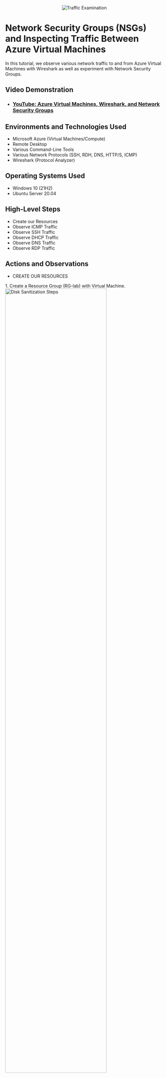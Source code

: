 <p align="center">
<img src="https://i.imgur.com/Ua7udoS.png" alt="Traffic Examination"/>
</p>

<h1>Network Security Groups (NSGs) and Inspecting Traffic Between Azure Virtual Machines</h1>
In this tutorial, we observe various network traffic to and from Azure Virtual Machines with Wireshark as well as experiment with Network Security Groups. <br />


<h2>Video Demonstration</h2>

- ### [YouTube: Azure Virtual Machines, Wireshark, and Network Security Groups](https://www.youtube.com)

<h2>Environments and Technologies Used</h2>

- Microsoft Azure (Virtual Machines/Compute)
- Remote Desktop
- Various Command-Line Tools
- Various Network Protocols (SSH, RDH, DNS, HTTP/S, ICMP)
- Wireshark (Protocol Analyzer)

<h2>Operating Systems Used </h2>

- Windows 10 (21H2)
- Ubuntu Server 20.04

<h2>High-Level Steps</h2>

- Create our Resources
- Observe ICMP Traffic
- Observe SSH Traffic
- Observe DHCP Traffic
- Observe DNS Traffic
- Observe RDP Traffic

<h2>Actions and Observations</h2>

- CREATE OUR RESOURCES
</p>
1. Create a Resource Group (RG-lab) with Virtual Machine.  
<img src="https://i.imgur.com/Ggj0Tjw.png" height="80%" width="80%" alt="Disk Sanitization Steps"/>
</p>
     a. Windows 10 Virtual Machine (VM1).
<img src="https://i.imgur.com/EU0Z4O5.png" height="80%" width="80%" alt="Disk Sanitization Steps"/>
</p>
     b. Linux (Ubuntu) Virtual Machine (VM2).
<img src="https://i.imgur.com/HIHuJei.png" height="80%" width="80%" alt="Disk Sanitization Steps"/>
</p>
<br />
- OBSERVE ICMP TRAFFIC
</p>
2. Use Remote Desktop to connect to your Windows 10 Virtual Machine (VM1).
<img src="https://i.imgur.com/pSzySuB.png" height="40%" width="40%" alt="Disk Sanitization Steps"/>
</p>
3. Download and Install Wireshark within your Windows 10 Virtual Machine (VM1).
<img src="https://i.imgur.com/pdfHHhw.png" height="40%" width="40%" alt="Disk Sanitization Steps"/>
<img src="https://i.imgur.com/FWev1dQ.png" height="40%" width="40%" alt="Disk Sanitization Steps"/>
</p>
4. Open Wireshark and filter for ICMP traffic only.
</p>
a. Open Wireshark.
<img src="https://i.imgur.com/PcoZbF3.png" height="40%" width="40%" alt="Disk Sanitization Steps"/>
<img src="https://i.imgur.com/e6KyYEM.png" height="80%" width="80%" alt="Disk Sanitization Steps"/>
<img src="https://i.imgur.com/ZMX0Yhe.png" height="80%" width="80%" alt="Disk Sanitization Steps"/>
</p>
b. Filter ICMP.
<img src="https://i.imgur.com/bmqTBjI.png" height="80%" width="80%" alt="Disk Sanitization Steps"/>
</p>
5. Open command line or Powershell and attempt to ping the private IP address (10.0.0.5) of the Linux (Ubuntu) Virtual Machine (VM2).
<img src="https://i.imgur.com/JSrpANx.png" height="50%" width="50%" alt="Disk Sanitization Steps"/>
</p>
a. Observe ping request and replies within Wireshark.
<img src="https://i.imgur.com/V5A60gO.png" height="80%" width="80%" alt="Disk Sanitization Steps"/>
</p>
6. On the command line or Powershell, attempt to ping a public website (such as www.google.com) and observe the traffic in Wireshark.
<img src="https://i.imgur.com/nc8VjtO.png" height="50%" width="50%" alt="Disk Sanitization Steps"/>
<img src="https://i.imgur.com/ZnTbWPV.png" height="80%" width="80%" alt="Disk Sanitization Steps"/>
</p>
7. Initiate a perpetual/non-stop ping from Windows 10 Virtual Machine (VM1) to Linux (Ubuntu) Virtual Machine (VM2) on the command line or Powershell.
<img src="https://i.imgur.com/8So7mgL.png" height="50%" width="50%" alt="Disk Sanitization Steps"/>
<img src="https://i.imgur.com/nWphlWK.png" height="80%" width="80%" alt="Disk Sanitization Steps"/>
</p>
a. Open the Network Security Group in the Linux (Ubuntu) Virtual Machine (VM2) and disable incoming (inbound) ICMP traffic.
<img src="https://i.imgur.com/JnaataW.png" height="80%" width="80%" alt="Disk Sanitization Steps"/>
<img src="https://i.imgur.com/TQewARH.png" height="80%" width="80%" alt="Disk Sanitization Steps"/>
</p>
b. Back in the Windows 10 Virtual Machine (VM1), observe the ICMP traffic in Wireshark and the command line Ping activity.
<img src="https://i.imgur.com/TKhnZQy.png" height="80%" width="80%" alt="Disk Sanitization Steps"/>
<img src="https://i.imgur.com/4ur53iV.png" height="50%" width="50%" alt="Disk Sanitization Steps"/>
</p>
c. Re-enable ICMP traffic for the Network Security Group in the Linux (Ubuntu) Virtual Machine (VM2). 
<img src="https://i.imgur.com/qHvulmL.png" height="80%" width="80%" alt="Disk Sanitization Steps"/>
<img src="https://i.imgur.com/09FPvDF.png" height="80%" width="80%" alt="Disk Sanitization Steps"/>
</p>
d. Back in the Windows 10 Virtual Machine (VM1), observe the ICMP traffic in Wireshark and the command line Ping activity (should start working).
<img src="https://i.imgur.com/KGgbKB3.png" height="50%" width="50%" alt="Disk Sanitization Steps"/>
<img src="https://i.imgur.com/AHScBgS.png" height="80%" width="80%" alt="Disk Sanitization Steps"/>
</p>
e. Stop the Ping activity with the command (Ctrl+C).
</p>
<br />
- OBSERVE SSH TRAFFIC
</p>
8. Back in Wireshark, filter for SSH traffic only
<img src="https://i.imgur.com/CcAzXaH.png" height="80%" width="80%" alt="Disk Sanitization Steps"/>
</p>
9. From the Windows 10 Virtual Machine (VM1), "SSH into" the Linux (Ubuntu) Virtual Machine (via its private IP address 10.0.0.5).
</p>
a. 
<img src="" height="80%" width="80%" alt="Disk Sanitization Steps"/>
</p>
b.
<img src="" height="80%" width="80%" alt="Disk Sanitization Steps"/>
</p>
<br />
- OBSERVE DHCP TRAFFIC
</p>
10. Back in Wireshark, filter for DHCP traffic only.
<img src="https://i.imgur.com/SkF16Js.png" height="80%" width="80%" alt="Disk Sanitization Steps"/>
</p>
11. From the Windows 10 Virtual Machime (VM1), attempt to issue a new IP address from the commend line (ipconfig/renew).
<img src="https://i.imgur.com/SvQHi5h.png" height="80%" width="80%" alt="Disk Sanitization Steps"/>
a. Observe the DHCP traffic appearing show in Wireshark.
<img src="https://i.imgur.com/aiQj14f.png" height="80%" width="80%" alt="Disk Sanitization Steps"/>
</p>
<br />
- OBSERVE DNS TRAFFIC
</p>
12. Back in Wireshark, filter for DNS traffic only.
<img src="https://i.imgur.com/gkFmw8N.png" height="80%" width="80%" alt="Disk Sanitization Steps"/>
</p>
13. From your Windows 10 Virtual Machine (VM1) within a command line, use nslookup to see what google.com's IP address is:
<img src="https://i.imgur.com/jQOMdFx.png" height="80%" width="80%" alt="Disk Sanitization Steps"/>
</p>
a. Observe the DNS traffic being show in Wireshark.
<img src="https://i.imgur.com/bcq2WyD.png" height="80%" width="80%" alt="Disk Sanitization Steps"/>
</p>
<br />
- OBSERVE RDP TRAFFIC
</p>
14. Back in Wireshark, filter for RDP traffic only (tcp.port == 2289).
</p>
<img src="https://i.imgur.com/IC6Xemr.png" height="80%" width="80%" alt="Disk Sanitization Steps"/>
</p>

